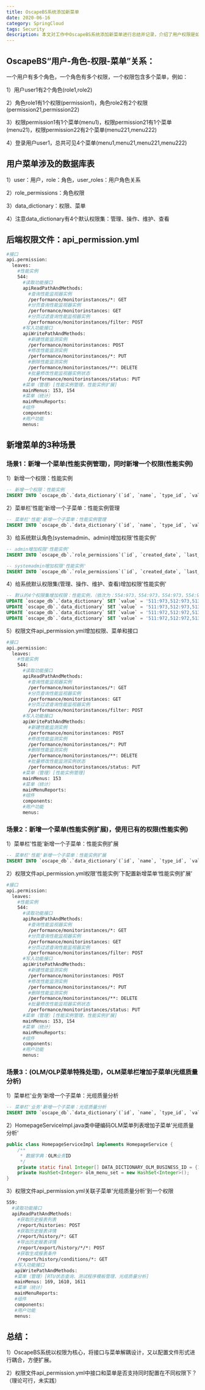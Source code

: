 ```yaml
---
title: OscapeBS系统添加新菜单
date: 2020-06-16
category: SpringCloud
tags: Security
description: 本文对工作中OscapeBS系统添加新菜单进行总结并记录，介绍了用户权限是如何分权分域设计，如何通过配置配件的方式对权限进行分类绑定管理。本文不提供设计实现过程代码。
---
```


## OscapeBS“用户-角色-权限-菜单”关系：

一个用户有多个角色，一个角色有多个权限，一个权限包含多个菜单，例如：

1）用户user1有2个角色(role1,role2)

2）角色role1有1个权限(permission1)，角色role2有2个权限(permission21,permission22)

3）权限permission1有1个菜单(menu1)，权限permission21有1个菜单(menu21)，权限permission22有2个菜单(menu221,menu222)

4）登录用户user1，总共可见4个菜单(menu1,menu21,menu221,menu222)

## 用户菜单涉及的数据库表

1）user：用户，role：角色，user_roles：用户角色关系

2）role_permissions：角色权限

3）data_dictionary：权限、菜单

4）注意data_dictionary有4个默认权限集：管理、操作、维护、查看

## 后端权限文件：api_permission.yml

```sh
#接口
api.permission:
  leaves:
    #性能实例
    544:
      #读取功能接口
      apiReadPathAndMethods:
        #查询性能监视器实例
        /performance/monitorinstances/*: GET
        #分页查询性能监视器实例
        /performance/monitorinstances: GET
        #分页过滤查询性能监视器实例
        /performance/monitorinstances/filter: POST
      #写入功能接口
      apiWritePathAndMethods:
        #新建性能监测实例
        /performance/monitorinstances: POST
        #修改性能监测实例
        /performance/monitorinstances/*: PUT
        #删除性能监测实例
        /performance/monitorinstances/**: DELETE
        #批量修改性能监视器实例状态
        /performance/monitorinstances/status: PUT
      #菜单（管理）[性能实例管理，性能实例扩展]
      mainMenus: 153, 154
      #菜单（统计）
      mainMenuReports:
      #组件
      components:
      #用户功能
      menus: 
```

## 新增菜单的3种场景

### 场景1：新增一个菜单(性能实例管理)，同时新增一个权限(性能实例)

1）新增一个权限：性能实例

```sql
-- 新增一个权限：性能实例
INSERT INTO `oscape_db`.`data_dictionary`(`id`, `name`, `type_id`, `value`, `parent_id`, `status_id`, `comment`, `created_date`, `created_by`, `last_modified_date`, `last_modified_by`) VALUES (544, '性能实例', -1, '', 54, 955, '', '2018-01-01 00:00:00.000000', NULL, '2018-01-01 00:00:00.000000', NULL);
```

2）菜单栏'性能'新增一个子菜单：性能实例管理

```sql
-- 菜单栏'性能'新增一个子菜单：性能实例管理
INSERT INTO `oscape_db`.`data_dictionary`(`id`, `name`, `type_id`, `value`, `parent_id`, `status_id`, `comment`, `created_date`, `created_by`, `last_modified_date`, `last_modified_by`) VALUES (153, '性能实例管理', 1033, '/pages/performance/instancemanage', 15, 955, '', '2018-01-01 00:00:00.000000', NULL, '2018-01-01 00:00:00.000000', NULL);
```

3）给系统默认角色(systemadmin、admin)增加权限'性能实例'

```sql
-- admin增加权限'性能实例'
INSERT INTO `oscape_db`.`role_permissions`(`id`, `created_date`, `last_modified_date`, `created_by`, `last_modified_by`, `comment`, `name`, `status_id`, `type_id`, `access_id`, `role_id`) VALUES (510, '2000-01-01 00:00:00.000000', '2000-01-01 00:00:00.000000', NULL, NULL, NULL, NULL, 955, 544, 973, 1);

-- systemadmin增加权限'性能实例'
INSERT INTO `oscape_db`.`role_permissions`(`id`, `created_date`, `last_modified_date`, `created_by`, `last_modified_by`, `comment`, `name`, `status_id`, `type_id`, `access_id`, `role_id`) VALUES (511, '2000-01-01 00:00:00.000000', '2000-01-01 00:00:00.000000', NULL, NULL, NULL, NULL, 955, 544, 973, 2);
```

4）给系统默认权限集(管理、操作、维护、查看)增加权限'性能实例'

```sql
-- 默认的4个权限集增加权限：性能实例，（依次为：554:973，554:973，554:973，554:972）
UPDATE `oscape_db`.`data_dictionary` SET `value` = '511:973,512:973,513:973,523:973,521:973,522:973,531:973,532:973,533:973,534:973,535:973,536:973,537:973,541:973,542:973,543:973,544:973,551:973,552:973,553:973,554:973,555:973,556:973,557:973,558:973,559:973,561:973,562:973,563:973,564:973,565:973,571:973,572:973,573:973,59:973,601:973,611:973,612:973' WHERE `id` = 1191;
UPDATE `oscape_db`.`data_dictionary` SET `value` = '511:973,512:973,513:973,523:973,521:973,522:973,531:973,532:973,533:973,534:973,535:973,536:973,537:973,541:973,542:973,543:973,544:973,551:973,552:973,553:973,554:973,555:973,556:973,557:973,558:973,559:973,561:973,562:973,563:973,564:973,565:973,571:972,572:972,573:972,59:972,601:972,611:973,612:973' WHERE `id` = 1192;
UPDATE `oscape_db`.`data_dictionary` SET `value` = '511:972,512:972,513:973,523:973,521:972,522:973,531:973,532:973,533:973,534:972,535:972,536:972,537:972,541:973,542:973,543:973,544:973,551:973,552:973,553:973,554:973,555:973,556:973,557:973,558:973,559:973,561:972,562:972,563:972,564:972,565:972,611:973,612:973' WHERE `id` = 1193;
UPDATE `oscape_db`.`data_dictionary` SET `value` = '511:972,512:972,513:973,523:973,521:972,522:972,531:972,532:972,533:972,534:972,535:972,536:972,537:972,541:972,542:972,543:972,544:972,551:972,552:972,553:972,554:972,555:972,556:972,557:972,558:972,559:972,562:972,563:972,564:972,611:973,612:973' WHERE `id` = 1194;
```

5）权限文件api_permission.yml增加权限、菜单和接口

```sh
#接口
api.permission:
  leaves:
    #性能实例
    544:
      #读取功能接口
      apiReadPathAndMethods:
        #查询性能监视器实例
        /performance/monitorinstances/*: GET
        #分页查询性能监视器实例
        /performance/monitorinstances: GET
        #分页过滤查询性能监视器实例
        /performance/monitorinstances/filter: POST
      #写入功能接口
      apiWritePathAndMethods:
        #新建性能监测实例
        /performance/monitorinstances: POST
        #修改性能监测实例
        /performance/monitorinstances/*: PUT
        #删除性能监测实例
        /performance/monitorinstances/**: DELETE
        #批量修改性能监测实例状态
        /performance/monitorinstances/status: PUT
      #菜单（管理）[性能实例管理]
      mainMenus: 153
      #菜单（统计）
      mainMenuReports:
      #组件
      components:
      #用户功能
      menus: 
```

### 场景2：新增一个菜单(性能实例扩展)，使用已有的权限(性能实例)

1）菜单栏'性能'新增一个子菜单：性能实例扩展

```sql
-- 菜单栏'性能'新增一个子菜单：性能实例扩展
INSERT INTO `oscape_db`.`data_dictionary`(`id`, `name`, `type_id`, `value`, `parent_id`, `status_id`, `comment`, `created_date`, `created_by`, `last_modified_date`, `last_modified_by`) VALUES (154, '性能实例扩展', 1033, '/pages/performance/instanceextend', 15, 955, '', '2018-01-01 00:00:00.000000', NULL, '2018-01-01 00:00:00.000000', NULL);
```

2）权限文件api_permission.yml权限'性能实例'下配置新增菜单‘性能实例扩展’

```sh
#接口
api.permission:
  leaves:
    #性能实例
    544:
      #读取功能接口
      apiReadPathAndMethods:
        #查询性能监视器实例
        /performance/monitorinstances/*: GET
        #分页查询性能监视器实例
        /performance/monitorinstances: GET
        #分页过滤查询性能监视器实例
        /performance/monitorinstances/filter: POST
      #写入功能接口
      apiWritePathAndMethods:
        #新建性能监测实例
        /performance/monitorinstances: POST
        #修改性能监测实例
        /performance/monitorinstances/*: PUT
        #删除性能监测实例
        /performance/monitorinstances/**: DELETE
        #批量修改性能监视器实例状态
        /performance/monitorinstances/status: PUT
      #菜单（管理）[性能实例管理、性能实例扩展]
      mainMenus: 153, 154
      #菜单（统计）
      mainMenuReports:
      #组件
      components:
      #用户功能
      menus: 
```

### 场景3：(OLM/OLP菜单特殊处理)，OLM菜单栏增加子菜单(光缆质量分析)

1）菜单栏'业务'新增一个子菜单：光缆质量分析

```sql
-- 菜单栏'业务'新增一个子菜单：光缆质量分析
INSERT INTO `oscape_db`.`data_dictionary`(`id`, `name`, `type_id`, `value`, `parent_id`, `status_id`, `comment`, `created_date`, `created_by`, `last_modified_date`, `last_modified_by`) VALUES (1611, '光缆质量分析', 1033, '/pages/business/fiberanalysis', 16, 955, '', '2018-01-01 00:00:00.000000', NULL, '2018-01-01 00:00:00.000000', NULL);
```

2）HomepageServiceImpl.java类中硬编码OLM菜单列表增加子菜单'光缆质量分析'

```java
public class HomepageServiceImpl implements HomepageService {
    /**
     * 数据字典：OLM业务ID
     */
    private static final Integer[] DATA_DICTIONARY_OLM_BUSINESS_ID = {165, 166, 167, 168, 169, 1610, 1611};
    private HashSet<Integer> olm_menu_set = new HashSet<Integer>();
}
```

3）权限文件api_permission.yml关联子菜单'光缆质量分析'到一个权限

```sh
559:
  #读取功能接口
  apiReadPathAndMethods:
    #获取历史报表列表
    /report/histories: POST
    #获取历史报表详情
    /report/history/*: GET
    #导出历史报表详情
    /report/export/history/*/*: POST
    #获取生成报表条件
    /report/history/conditions/*: GET
   #写入功能接口
   apiWritePathAndMethods:
   #菜单（管理）[RTU状态查询、测试程序模板管理、光缆质量分析]
   mainMenus: 169, 1610, 1611
   #菜单（统计）
   mainMenuReports:
   #组件
   components:
   #用户功能
   menus:
```

## 总结：

1）OscapeBS系统以权限为核心，将接口与菜单解耦设计，又以配置文件形式进行耦合，方便扩展。

2）权限文件api_permission.yml中接口和菜单是否支持同时配置在不同权限下？（理论可行，未实践）